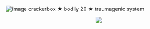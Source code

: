 ![image](https://i.imgur.com/dMPxPWd.png)
crackerbox ★ bodily 20 ★ traumagenic system

<p align="center">
  <img src="![image](https://i.imgur.com/dMPxPWd.png))" />
</p>
